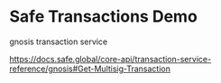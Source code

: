 # Safe Transactions Demo

gnosis transaction service

https://docs.safe.global/core-api/transaction-service-reference/gnosis#Get-Multisig-Transaction
